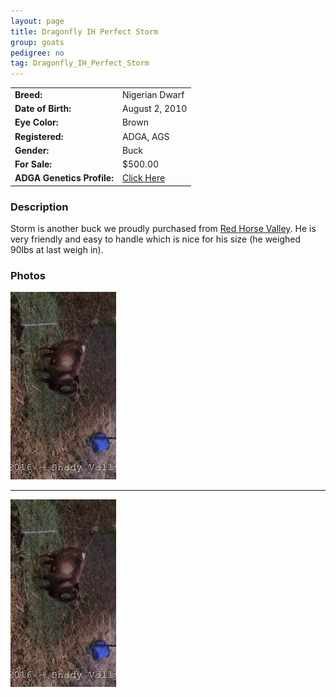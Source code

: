 ```yaml
---
layout: page
title: Dragonfly IH Perfect Storm
group: goats
pedigree: no
tag: Dragonfly_IH_Perfect_Storm
---
```


| | |
|:---|:---
|**Breed:**|Nigerian Dwarf
|**Date of Birth:**|August 2, 2010
|**Eye Color:**|Brown
|**Registered:**|ADGA, AGS
|**Gender:**|Buck
|**For Sale:**|$500.00
|**ADGA Genetics Profile:**|[Click Here](http://www.adgagenetics.org/GoatDetail.aspx?RegNumber=D001566378)

### Description

Storm is another buck we proudly purchased from <a href="http://www.redhorsevalley.com/">Red Horse Valley</a>.  He is very friendly and easy to handle which is nice for his size (he weighed 90lbs at last weigh in). 

### Photos

<img src="/images/goats/Storm/1.jpg" alt="Image of Storm" class="pic"/>
<hr>
<img src="/images/goats/Storm/1.jpg" alt="Image of Storm" class="pic"/>


